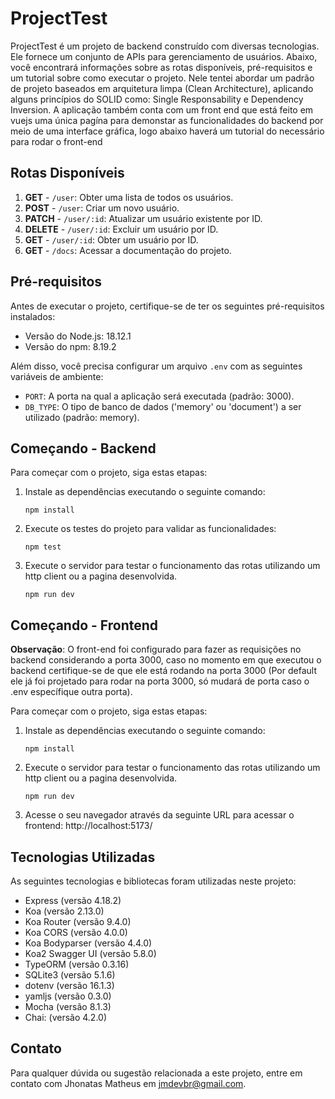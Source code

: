 # ProjectTest

ProjectTest é um projeto de backend construído com diversas tecnologias. Ele fornece um conjunto de APIs para gerenciamento de usuários. Abaixo, você encontrará informações sobre as rotas disponíveis, pré-requisitos e um tutorial sobre como executar o projeto. Nele tentei abordar um padrão de projeto baseados em arquitetura limpa (Clean Architecture), aplicando alguns princípios do SOLID como: Single Responsability e Dependency Inversion.
A aplicação também conta com um front end que está feito em vuejs uma única pagína para demonstar as funcionalidades do backend por meio de uma interface gráfica, logo abaixo haverá um tutorial do necessário para rodar o front-end

## Rotas Disponíveis

1. **GET** - `/user`: Obter uma lista de todos os usuários.
2. **POST** - `/user`: Criar um novo usuário.
3. **PATCH** - `/user/:id`: Atualizar um usuário existente por ID.
4. **DELETE** - `/user/:id`: Excluir um usuário por ID.
5. **GET** - `/user/:id`: Obter um usuário por ID.
6. **GET** - `/docs`: Acessar a documentação do projeto.

## Pré-requisitos

Antes de executar o projeto, certifique-se de ter os seguintes pré-requisitos instalados:

- Versão do Node.js: 18.12.1
- Versão do npm: 8.19.2

Além disso, você precisa configurar um arquivo `.env` com as seguintes variáveis de ambiente:

- `PORT`: A porta na qual a aplicação será executada (padrão: 3000).
- `DB_TYPE`: O tipo de banco de dados ('memory' ou 'document') a ser utilizado (padrão: memory).

## Começando - Backend

Para começar com o projeto, siga estas etapas:

1. Instale as dependências executando o seguinte comando:

   ```shell
   npm install
2. Execute os testes do projeto para validar as funcionalidades:
    ```shell
    npm test
3. Execute o servidor para testar o funcionamento das rotas utilizando um http client ou a pagina desenvolvida.
    ```shell
    npm run dev
## Começando - Frontend

**Observação**: O front-end foi configurado para fazer as requisições no backend considerando a porta 3000, caso no momento em que executou o backend certifique-se de que ele está rodando na porta 3000 (Por default ele já foi projetado para rodar na porta 3000, só mudará de porta caso o .env específique outra porta).

Para começar com o projeto, siga estas etapas:

1. Instale as dependências executando o seguinte comando:

   ```shell
   npm install
2. Execute o servidor para testar o funcionamento das rotas utilizando um http client ou a pagina desenvolvida.
    ```shell
    npm run dev
3. Acesse o seu navegador através da seguinte URL para acessar o frontend: http://localhost:5173/
## Tecnologias Utilizadas

As seguintes tecnologias e bibliotecas foram utilizadas neste projeto:

- Express (versão 4.18.2)
- Koa (versão 2.13.0)
- Koa Router (versão 9.4.0)
- Koa CORS (versão 4.0.0)
- Koa Bodyparser (versão 4.4.0)
- Koa2 Swagger UI (versão 5.8.0)
- TypeORM (versão 0.3.16)
- SQLite3 (versão 5.1.6)
- dotenv (versão 16.1.3)
- yamljs (versão 0.3.0)
- Mocha (versão 8.1.3)
- Chai: (versão 4.2.0)

## Contato

Para qualquer dúvida ou sugestão relacionada a este projeto, entre em contato com Jhonatas Matheus em jmdevbr@gmail.com.
